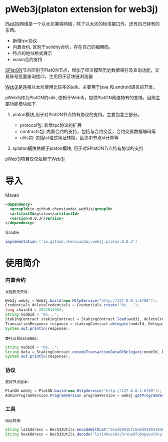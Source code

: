 # pWeb3j(platon extension for web3j)

[PlatON](https://github.com/PlatONnetwork/PlatON-Go)网络是一个以太坊兼容网络，除了以太坊的标准接口外，还有自己特有的东西。

- 新增rpc协议
- 内置合约, 区别于solidity合约，存在自己的编解码。
- 特点的地址格式展示
- wasm合约支持

[SPlatON](https://github.com/PlatONnetwork/PlatON-Go/tree/special-platon-develop)节点区别于PlatON节点，增加了经济模型历史数据保存及查询功能，交易账号批量查询接口，主用用于区块链浏览器

[Web3j](https://github.com/web3j/web3j)是连接以太坊使用比较多的sdk。主要用于java 和 android语言的开发。

pWeb3j作为PlatON的sdk, 依赖于Web3j，提供PlatON网络特有的支持。目前主要功能模块如下

1. platon模块,用于对PlatON节点特有协议的支持。主要包含三部分。
   - protocol包: 新增rpc协议的扩展
   - contracts包: 内置合约的支持，包括与合约交互，合约交易数据编码等
   - utils包: 包括lat格式地址转换，区块中节点id计算等

2. splaton模块依赖于platon模块, 用于对SPlatON节点特有协议的支持

pWeb3j项目仅仅依赖于Web3j

# 导入

Maven

```xml
<dependency>
  <groupId>io.github.chenxiaodai.web3j</groupId>
  <artifactId>platon</artifactId>
  <version>0.0.3</version>
</dependency>
```

Gradle

```groovy
implementation ('io.github.chenxiaodai.web3j:platon:0.0.3')
```

# 使用简介

### 内置合约

`发起委托交易`:

```java
Web3j web3j = Web3j.build(new HttpService("http://127.0.0.1:6789"));
Credentials deleteCredentials = Credentials.create("0x...");
long chainId = 2022041902;
String nodeId = "0x...";
StakingContract stakingContract = StakingContract.load(web3j, deleteCredentials,  chainId);
TransactionResponse response = stakingContract.delegate(nodeId, DelegateAmountTypeEnum.BALANCE, Convert.toWei("100", Convert.Unit.ETHER).toBigInteger()).send();
System.out.println(response);
```

`委托交易data编码`:

```java
String nodeId = "0x...";
String data = StakingContract.encodeTransactionDataOfDelegate(nodeId, DelegateAmountTypeEnum.BALANCE, Convert.toWei("100", Convert.Unit.ETHER).toBigInteger());
System.out.println(response);
```

### 协议

`获得节点版本`:

```java
PlatON web3j = PlatON.build(new HttpService("http://127.0.0.1:6789"));
AdminProgramVersion.ProgramVersion programVersion = web3j.getProgramVersion().send().getResult();
```

### 工具

`地址转换`:

```java
String latAddress = Bech32Utils.encodeWithLat("0xadb991bf18a0d930b538d6c24773f6b90dba4109");
String hexAddress = Bech32Utils.decode("lat14kuer0cc5rvnpdfc6mpywulkhyxm5sgfema80l");
```
